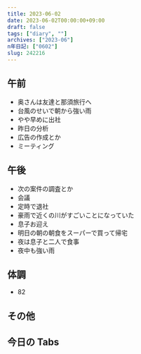 ```yaml
---
title: 2023-06-02
date: 2023-06-02T00:00:00+09:00
draft: false
tags: ["diary", ""]
archives: ["2023-06"]
n年日記: ["0602"]
slug: 242216
---
```


## 午前

- 奥さんは友達と那須旅行へ
- 台風のせいで朝から強い雨
- やや早めに出社
- 昨日の分析
- 広告の作成とか
- ミーティング

## 午後

- 次の案件の調査とか
- 会議
- 定時で退社
- 豪雨で近くの川がすごいことになっていた
- 息子お迎え
- 明日の朝の朝食をスーパーで買って帰宅
- 夜は息子と二人で食事
- 夜中も強い雨

## 体調

- 82

## その他

## 今日の Tabs

